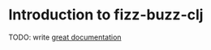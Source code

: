 # Introduction to fizz-buzz-clj

TODO: write [great documentation](http://jacobian.org/writing/what-to-write/)
